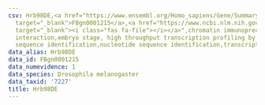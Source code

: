 ```yaml
---
csv: Hrb98DE,<a href="https://www.ensembl.org/Homo_sapiens/Gene/Summary?db=core;g=FBgn0001215"
  target="_blank">FBgn0001215</a>,<a href="https://www.ncbi.nlm.nih.gov/pubmed/15998452"
  target="_blank"><i class="fas fa-file"></i></a>",chromatin immunoprecipitation assay,direct
  interaction,embryo stage, high throughput transcription profiling by microarray,nucleotide
  sequence identification,nucleotide sequence identification,transcriptional regulation,
data_alias: Hrb98DE
data_id: FBgn0001215
data_numevidence: 1
data_species: Drosophila melanogaster
data_taxid: '7227'
title: Hrb98DE
---
```

